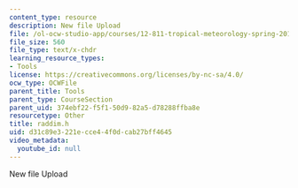 ```yaml
---
content_type: resource
description: New file Upload
file: /ol-ocw-studio-app/courses/12-811-tropical-meteorology-spring-2011/d31c89e3221ecce44f0dcab27bff4645_raddim.h
file_size: 560
file_type: text/x-chdr
learning_resource_types:
- Tools
license: https://creativecommons.org/licenses/by-nc-sa/4.0/
ocw_type: OCWFile
parent_title: Tools
parent_type: CourseSection
parent_uid: 374ebf22-f5f1-50d9-82a5-d78288ffba8e
resourcetype: Other
title: raddim.h
uid: d31c89e3-221e-cce4-4f0d-cab27bff4645
video_metadata:
  youtube_id: null
---
```

New file Upload